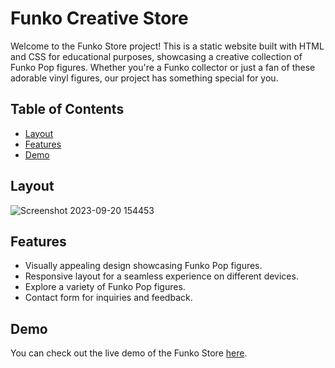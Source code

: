 # Funko Creative Store

Welcome to the Funko Store project! This is a static website built with HTML and CSS for educational purposes, showcasing a creative collection of Funko Pop figures. Whether you're a Funko collector or just a fan of these adorable vinyl figures, our project has something special for you.



## Table of Contents
- [Layout](#layout)
- [Features](#features)
- [Demo](#demo)

## Layout
![Screenshot 2023-09-20 154453](https://github.com/dwtoledo/ecommerce-example/assets/11148858/a1f590b6-6551-43ac-8524-45c72e4a8427)

## Features
- Visually appealing design showcasing Funko Pop figures.
- Responsive layout for a seamless experience on different devices.
- Explore a variety of Funko Pop figures.
- Contact form for inquiries and feedback.

## Demo
You can check out the live demo of the Funko Store [here](https://dwtoledo.github.io/portfolio/projects/ecommerce/index.html).
